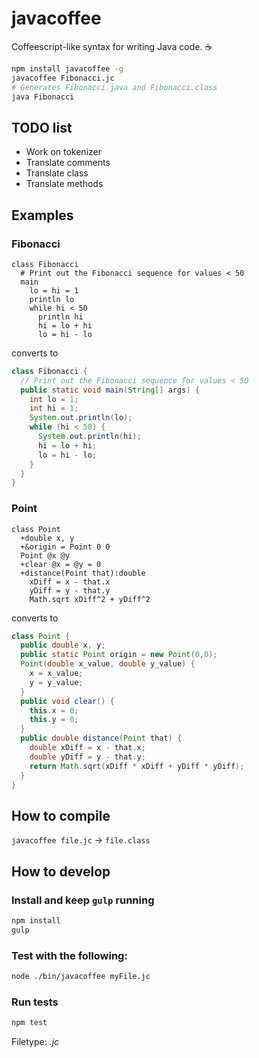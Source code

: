 javacoffee
==========

Coffeescript-like syntax for writing Java code. :coffee:

```bash
npm install javacoffee -g
javacoffee Fibonacci.jc
# Generates Fibonacci.java and Fibonacci.class
java Fibonacci
```

## TODO list

- Work on tokenizer
- Translate comments
- Translate class
- Translate methods

## Examples

### Fibonacci

```jc
class Fibonacci
  # Print out the Fibonacci sequence for values < 50
  main
    lo = hi = 1
    println lo
    while hi < 50
      println hi
      hi = lo + hi
      lo = hi - lo
```

converts to

```java
class Fibonacci {
  // Print out the Fibonacci sequence for values < 50
  public static void main(String[] args) {
    int lo = 1;
    int hi = 1;
    System.out.println(lo);
    while (hi < 50) {
      System.out.println(hi);
      hi = lo + hi;
      lo = hi - lo;
    }
  }
}
```

### Point

```jc
class Point
  +double x, y
  +&origin = Point 0 0
  Point @x @y
  +clear @x = @y = 0
  +distance(Point that):double
    xDiff = x - that.x
    yDiff = y - that.y
    Math.sqrt xDiff^2 + yDiff^2
```

converts to

```java
class Point {
  public double x, y;
  public static Point origin = new Point(0,0);
  Point(double x_value, double y_value) {
    x = x_value;
    y = y_value;
  }
  public void clear() {
    this.x = 0;
    this.y = 0;
  }
  public double distance(Point that) {
    double xDiff = x - that.x;
    double yDiff = y - that.y;
    return Math.sqrt(xDiff * xDiff + yDiff * yDiff);
  }
}
```

## How to compile

`javacoffee file.jc` -> `file.class`

## How to develop

### Install and keep `gulp` running

```bash
npm install
gulp
```

### Test with the following:

```bash
node ./bin/javacoffee myFile.jc
```

### Run tests

```bash
npm test
```

Filetype: _.jc_